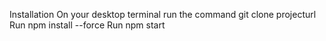 Installation
On your desktop terminal run the command git clone projecturl
Run npm install --force
Run npm start
